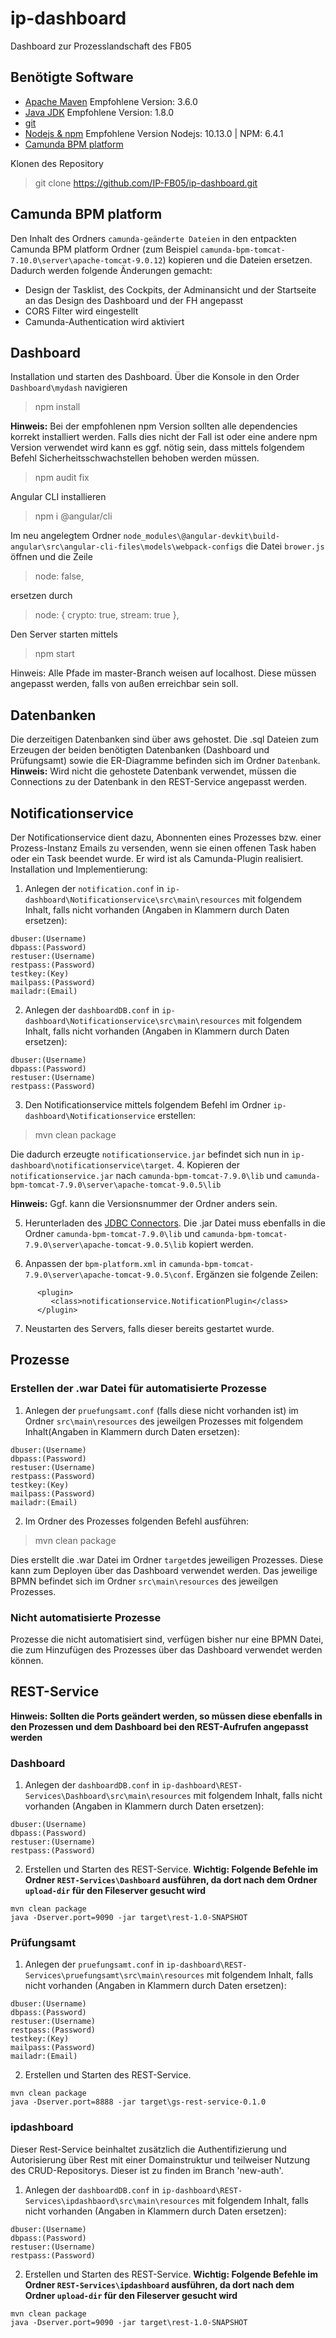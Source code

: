 # ip-dashboard
Dashboard zur Prozesslandschaft des FB05

## Benötigte Software
* [Apache Maven](https://maven.apache.org/download.cgi?Preferred=ftp://mirror.reverse.net/pub/apache/) Empfohlene Version: 3.6.0
* [Java JDK](https://www.oracle.com/technetwork/java/javase/downloads/jdk8-downloads-2133151.html) Empfohlene Version: 1.8.0
* [git](https://git-scm.com/downloads)
* [Nodejs & npm](https://nodejs.org/en/download/) Empfohlene Version Nodejs: 10.13.0 | NPM: 6.4.1
* [Camunda BPM platform](https://camunda.com/download/)

Klonen des Repository
> git clone https://github.com/IP-FB05/ip-dashboard.git


## Camunda BPM platform
Den Inhalt des Ordners `camunda-geänderte Dateien` in den entpackten Camunda BPM platform Ordner (zum Beispiel `camunda-bpm-tomcat-7.10.0\server\apache-tomcat-9.0.12`) kopieren und die Dateien ersetzen. Dadurch werden folgende Änderungen gemacht:
* Design der Tasklist, des Cockpits, der Adminansicht und der Startseite an das Design des Dashboard und der FH angepasst
* CORS Filter wird eingestellt
* Camunda-Authentication wird aktiviert

## Dashboard
Installation und starten des Dashboard. Über die Konsole in den Order `Dashboard\mydash` navigieren
> npm install

**Hinweis:** Bei der empfohlenen npm Version sollten alle dependencies korrekt installiert werden. Falls dies nicht der Fall ist oder eine andere npm Version verwendet wird kann es ggf. nötig sein, dass mittels folgendem Befehl Sicherheitsschwachstellen behoben werden müssen.
> npm audit fix

Angular CLI installieren
> npm i @angular/cli

Im neu angelegtem Ordner `node_modules\@angular-devkit\build-angular\src\angular-cli-files\models\webpack-configs` die Datei `brower.js` öffnen und die Zeile
> node: false,

ersetzen durch
> node: { crypto: true, stream: true },

Den Server starten mittels
> npm start

Hinweis: Alle Pfade im master-Branch weisen auf localhost. Diese müssen angepasst werden, falls von außen erreichbar sein soll.

## Datenbanken
Die derzeitigen Datenbanken sind über aws gehostet. Die .sql Dateien zum Erzeugen der beiden benötigten Datenbanken (Dashboard und Prüfungsamt) sowie die ER-Diagramme befinden sich im Ordner `Datenbank`.
**Hinweis:** Wird nicht die gehostete Datenbank verwendet, müssen die Connections zu der Datenbank in den REST-Service angepasst werden.

## Notificationservice
Der Notificationservice dient dazu, Abonnenten eines Prozesses bzw. einer Prozess-Instanz Emails zu versenden, wenn sie einen offenen Task haben oder ein Task beendet wurde. Er wird ist als Camunda-Plugin realisiert.
Installation und Implementierung:
1. Anlegen der `notification.conf` in `ip-dashboard\Notificationservice\src\main\resources` mit folgendem Inhalt, falls nicht vorhanden (Angaben in Klammern durch Daten ersetzen):
```
dbuser:(Username)
dbpass:(Password)
restuser:(Username)
restpass:(Password)
testkey:(Key)
mailpass:(Password)
mailadr:(Email)
```
2. Anlegen der `dashboardDB.conf` in `ip-dashboard\Notificationservice\src\main\resources` mit folgendem Inhalt, falls nicht vorhanden (Angaben in Klammern durch Daten ersetzen):
```
dbuser:(Username)
dbpass:(Password)
restuser:(Username)
restpass:(Password)
```

3. Den Notificationservice mittels folgendem Befehl im Ordner `ip-dashboard\Notificationservice` erstellen:
> mvn clean package

Die dadurch erzeugte `notificationservice.jar` befindet sich nun in `ip-dashboard\notificationservice\target`.
4. Kopieren der `notificationservice.jar` nach `camunda-bpm-tomcat-7.9.0\lib` und `camunda-bpm-tomcat-7.9.0\server\apache-tomcat-9.0.5\lib`

**Hinweis:** Ggf. kann die Versionsnummer der Ordner anders sein.

5. Herunterladen des [JDBC Connectors](https://dev.mysql.com/downloads/connector/j/). Die .jar Datei muss ebenfalls in die Ordner `camunda-bpm-tomcat-7.9.0\lib` und `camunda-bpm-tomcat-7.9.0\server\apache-tomcat-9.0.5\lib` kopiert werden.

6. Anpassen der `bpm-platform.xml` in `camunda-bpm-tomcat-7.9.0\server\apache-tomcat-9.0.5\conf`. Ergänzen sie folgende Zeilen:
```
	  <plugin>
		 <class>notificationservice.NotificationPlugin</class>
	  </plugin>
```

7. Neustarten des Servers, falls dieser bereits gestartet wurde.

## Prozesse
### Erstellen der .war Datei für automatisierte Prozesse

1. Anlegen der `pruefungsamt.conf` (falls diese nicht vorhanden ist) im Ordner `src\main\resources` des jeweilgen Prozesses mit folgendem Inhalt(Angaben in Klammern durch Daten ersetzen):
```
dbuser:(Username)
dbpass:(Password)
restuser:(Username)
restpass:(Password)
testkey:(Key)
mailpass:(Password)
mailadr:(Email)
```
2. Im Ordner des Prozesses folgenden Befehl ausführen:
> mvn clean package

Dies erstellt die .war Datei im Ordner `target`des jeweiligen Prozesses. Diese kann zum Deployen über das Dashboard verwendet werden. Das jeweilige BPMN befindet sich im Ordner `src\main\resources` des jeweilgen Prozesses.

### Nicht automatisierte Prozesse
Prozesse die nicht automatisiert sind, verfügen bisher nur eine BPMN Datei, die zum Hinzufügen des Prozesses über das Dashboard verwendet werden können.

## REST-Service
**Hinweis: Sollten die Ports geändert werden, so müssen diese ebenfalls in den Prozessen und dem Dashboard bei den REST-Aufrufen angepasst werden**
### Dashboard
1. Anlegen der `dashboardDB.conf` in `ip-dashboard\REST-Services\Dashboard\src\main\resources` mit folgendem Inhalt, falls nicht vorhanden (Angaben in Klammern durch Daten ersetzen):
```
dbuser:(Username)
dbpass:(Password)
restuser:(Username)
restpass:(Password)
```
2. Erstellen und Starten des REST-Service. **Wichtig: Folgende Befehle im Ordner `REST-Services\Dashboard` ausführen, da dort nach dem Ordner `upload-dir` für den Fileserver gesucht wird**
```
mvn clean package
java -Dserver.port=9090 -jar target\rest-1.0-SNAPSHOT
```

### Prüfungsamt
1. Anlegen der `pruefungsamt.conf` in `ip-dashboard\REST-Services\pruefungsamt\src\main\resources` mit folgendem Inhalt, falls nicht vorhanden (Angaben in Klammern durch Daten ersetzen):
```
dbuser:(Username)
dbpass:(Password)
restuser:(Username)
restpass:(Password)
testkey:(Key)
mailpass:(Password)
mailadr:(Email)
```
2. Erstellen und Starten des REST-Service.
```
mvn clean package
java -Dserver.port=8888 -jar target\gs-rest-service-0.1.0
```

### ipdashboard
Dieser Rest-Service beinhaltet zusätzlich die Authentifizierung und Autorisierung über Rest mit einer Domainstruktur und teilweiser Nutzung des CRUD-Repositorys. Dieser ist zu finden im Branch 'new-auth'.

1. Anlegen der `dashboardDB.conf` in `ip-dashboard\REST-Services\ipdashbaord\src\main\resources` mit folgendem Inhalt, falls nicht vorhanden (Angaben in Klammern durch Daten ersetzen):
```
dbuser:(Username)
dbpass:(Password)
restuser:(Username)
restpass:(Password)
```
2. Erstellen und Starten des REST-Service. **Wichtig: Folgende Befehle im Ordner `REST-Services\ipdashboard` ausführen, da dort nach dem Ordner `upload-dir` für den Fileserver gesucht wird**
```
mvn clean package
java -Dserver.port=9090 -jar target\rest-1.0-SNAPSHOT
```


